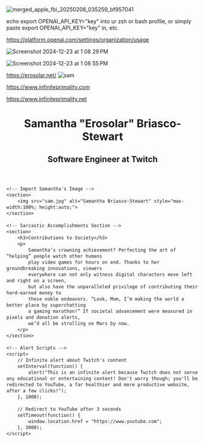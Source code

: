 
![merged_apple_fbi_20250206_035259_bf957041](https://github.com/user-attachments/assets/1f10b79a-5005-4bb6-96ea-31933d5b791b)

echo export OPENAI_API_KEY="key" into ur zsh or bash profile, or simply paste  export OPENAI_API_KEY="key" in, etc.

https://platform.openai.com/settings/organization/usage


![Screenshot 2024-12-23 at 1 08 29 PM](https://github.com/user-attachments/assets/113900d3-beee-4b08-afe4-2335b5beb0f9)

![Screenshot 2024-12-23 at 1 08 55 PM](https://github.com/user-attachments/assets/03095544-e103-4cc6-8cc0-8fa7ebea4448)


https://erosolar.net/
![sam](https://github.com/user-attachments/assets/62d28f2a-7427-46dc-a86c-4c8fe5c520cf)


https://www.infiniteprimality.com

https://www.infiniteprimality.net


<!DOCTYPE html>
<html lang="en">
<head>
    <meta charset="UTF-8">
    <meta name="viewport" content="width=device-width, initial-scale=1.0">
    <title>Infinite Primality</title>
</head>
<body>
    <!-- Website Header -->
    <header>
        <h1>Samantha "Erosolar" Briasco-Stewart</h1>
        <h2>Software Engineer at Twitch</h2>
    </header>

    <!-- Import Samantha's Image -->
    <section>
        <img src="sam.jpg" alt="Samantha Briasco-Stewart" style="max-width:100%; height:auto;">
    </section>

    <!-- Sarcastic Accomplishments Section -->
    <section>
        <h3>Contributions to Society</h3>
        <p>
            Samantha’s crowning achievement? Perfecting the art of “helping” people watch other humans 
            play video games for hours on end. Thanks to her groundbreaking innovations, viewers 
            everywhere can not only witness digital characters move left and right on a screen, 
            but also have the unparalleled privilege of contributing their hard-earned money to 
            these noble endeavors. “Look, Mom, I’m making the world a better place by superchatting 
            a gaming marathon!” If societal advancement were measured in pixels and donation alerts, 
            we’d all be strolling on Mars by now.
        </p>
    </section>

    <!-- Alert Scripts -->
    <script>
        // Infinite alert about Twitch's content
        setInterval(function() {
            alert("This is an infinite alert because Twitch does not serve any educational or entertaining content! Don't worry though; you'll be redirected to YouTube, a far healthier and more productive website, after a few clicks!");
        }, 1000);

        // Redirect to YouTube after 3 seconds
        setTimeout(function() {
            window.location.href = "https://www.youtube.com";
        }, 3000);
    </script>
</body>
</html>
